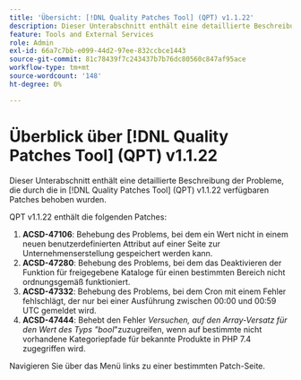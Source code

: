 ```yaml
---
title: 'Übersicht: [!DNL Quality Patches Tool] (QPT) v1.1.22'
description: Dieser Unterabschnitt enthält eine detaillierte Beschreibung der Probleme, die durch die in [!DNL Quality Patches Tool]  (QPT) v1.1.22 verfügbaren Patches behoben wurden.
feature: Tools and External Services
role: Admin
exl-id: 66a7c7bb-e099-44d2-97ee-832ccbce1443
source-git-commit: 81c78439f7c243437b7b76dc80560c847af95ace
workflow-type: tm+mt
source-wordcount: '148'
ht-degree: 0%

---
```


# Überblick über [!DNL Quality Patches Tool] (QPT) v1.1.22

Dieser Unterabschnitt enthält eine detaillierte Beschreibung der Probleme, die durch die in [!DNL Quality Patches Tool] (QPT) v1.1.22 verfügbaren Patches behoben wurden.

QPT v1.1.22 enthält die folgenden Patches:

1. **ACSD-47106**: Behebung des Problems, bei dem ein Wert nicht in einem neuen benutzerdefinierten Attribut auf einer Seite zur Unternehmenserstellung gespeichert werden kann.
1. **ACSD-47280**: Behebung des Problems, bei dem das Deaktivieren der Funktion für freigegebene Kataloge für einen bestimmten Bereich nicht ordnungsgemäß funktioniert.
1. **ACSD-47332**: Behebung des Problems, bei dem Cron mit einem Fehler fehlschlägt, der nur bei einer Ausführung zwischen 00:00 und 00:59 UTC gemeldet wird.
1. **ACSD-47444**: Behebt den Fehler _Versuchen, auf den Array-Versatz für den Wert des Typs &quot;bool_&quot;zuzugreifen, wenn auf bestimmte nicht vorhandene Kategoriepfade für bekannte Produkte in PHP 7.4 zugegriffen wird.

Navigieren Sie über das Menü links zu einer bestimmten Patch-Seite.

